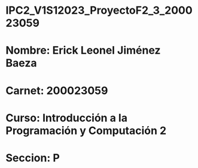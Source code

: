 # IPC2_V1S12023_ProyectoF2_3_200023059

# Nombre: Erick Leonel Jiménez Baeza
# Carnet: 200023059
# Curso: Introducción a la Programación y Computación 2
# Seccion: P